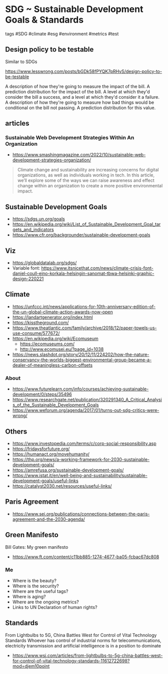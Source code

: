 # SDG ~ Sustainable Development Goals & Standards

tags #SDG #climate #esg #environment #metrics #test


## Design policy to be testable

Similar to SDGs

https://www.lesswrong.com/posts/bGDk58fPYQK7pRHvS/design-policy-to-be-testable

A description of how they're going to measure the impact of the bill.
A prediction distribution for the impact of the bill.
A level at which they'd consider the bill a success, and a level at which they'd consider it a failure.
A description of how they're going to measure how bad things would be conditional on the bill not passing.
A prediction distribution for this value.

## articles

### Sustainable Web Development Strategies Within An Organization

* https://www.smashingmagazine.com/2022/10/sustainable-web-development-strategies-organization/

>Climate change and sustainability are increasing concerns for digital organizations, as well as individuals working in tech. In this article, we’ll explore some of the ways we can raise awareness and effect change within an organization to create a more positive environmental impact.


## Sustainable Development Goals

* https://sdgs.un.org/goals
* https://en.wikipedia.org/wiki/List_of_Sustainable_Development_Goal_targets_and_indicators
* https://www.cfr.org/backgrounder/sustainable-development-goals

## Viz

* https://globaldatalab.org/sdgs/
* Variable font: https://www.itsnicethat.com/news/climate-crisis-font-daniel-coull-eino-korkala-helsingin-sanomat-tbwa-helsinki-graphic-design-220221


## Climate

* https://unfccc.int/news/applications-for-10th-anniversary-edition-of-the-un-global-climate-action-awards-now-open
* https://landartgenerator.org/index.html
* https://kisstheground.com/
* https://www.theatlantic.com/family/archive/2018/12/paper-towels-us-use-consume/577672/
* https://en.wikipedia.org/wiki/Ecomuseum
	* https://ecomuseums.com/
	* http://www.ecomusei.eu/?page_id=1038
* https://news.slashdot.org/story/20/12/11/224202/how-the-nature-conservancy-the-worlds-biggest-environmental-group-became-a-dealer-of-meaningless-carbon-offsets


### About

* https://www.futurelearn.com/info/courses/achieving-sustainable-development/0/steps/35496
* https://www.researchgate.net/publication/320291340_A_Critical_Analysis_of_the_Sustainable_Development_Goals
* https://www.weforum.org/agenda/2017/01/turns-out-sdg-critics-were-wrong/

## Others

* https://www.investopedia.com/terms/c/corp-social-responsibility.asp
* https://fridaysforfuture.org/
* https://humanact.org/movehumanity/
* https://thp.org/news/a-working-framework-for-2030-sustainable-development-goals/
* https://amrefusa.org/sustainable-development-goals/
* https://www.istat.it/en/well-being-and-sustainability/sustainable-development-goals/useful-links
* https://catalyst2030.net/resources/useful-links/


## Paris Agreement

* https://www.sei.org/publications/connections-between-the-paris-agreement-and-the-2030-agenda/


## Green Manifesto

Bill Gates: My green manifesto
* https://www.ft.com/content/c11bb885-1274-4677-ba05-fcbac67dc808

### Me

* Where is the beauty?
* Where is the security?
* Where are the useful tags?
* Where is aging?
* Where are the ongoing metrics?
* Links to UN Declaration of human rights?


## Standards

From Lightbulbs to 5G, China Battles West for Control of Vital Technology Standards
Whoever has control of industrial norms for telecommunications, electricity transmission and artificial intelligence is in a position to dominate
* https://www.wsj.com/articles/from-lightbulbs-to-5g-china-battles-west-for-control-of-vital-technology-standards-11612722698?mod=djem10point
